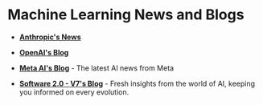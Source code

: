# Machine Learning News and Blogs

- [**Anthropic's News**](https://www.anthropic.com/news)

- [**OpenAI's Blog**](https://www.openai.com/blog/)

- [**Meta AI's Blog**](https://ai.meta.com/blog/) - The latest AI news from Meta

- [**Software 2.0 - V7's Blog**](https://www.v7labs.com/blog) - Fresh insights from the world of AI, keeping you informed on every evolution.
